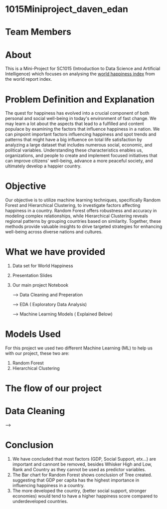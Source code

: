 # 1015Miniproject_daven_edan
# Team Members

# About

This is a Mini-Project for SC1015 (Introduction to Data Science and Artificial Intelligence) which focuses on analysing the [world happiness index](https://www.kaggle.com/datasets/ajaypalsinghlo/world-happiness-report-2022) from the world report index.
# Problem Definition and Explanation
The quest for happiness has evolved into a crucial component of both personal and social well-being in today's environment of fast change. We may learn a lot about the aspects that lead to a fulfilled and content populace by examining the factors that influence happiness in a nation. We can pinpoint important factors influencing happiness and spot trends and patterns that might have a big influence on total life satisfaction by analyzing a large dataset that includes numerous social, economic, and political variables. Understanding these characteristics enables us, organizations, and people to create and implement focused initiatives that can improve citizens' well-being, advance a more peaceful society, and ultimately develop a happier country.

# Objective
Our objective is to utilize machine learning techniques, specifically Random Forest and Hierarchical Clustering, to investigate factors affecting happiness in a country. Random Forest offers robustness and accuracy in modeling complex relationships, while Hierarchical Clustering reveals regional patterns by grouping countries based on similarity. Together, these methods provide valuable insights to drive targeted strategies for enhancing well-being across diverse nations and cultures.

# What we have provided 
1. Data set for World Happiness
2. Presentation Slides
3. Our main project Notebook

   --> Data Cleaning and Preperation
   
   --> EDA ( Exploratory Data Analysis)
   
   --> Machine Learning Models ( Explained Below)

# Models Used
For this project we used two different Machine Learning (ML) to help us with our project, these two are:
  1. Random Forest 
  2. Hierarchical Clustering

# The flow of our project

# Data Cleaning
--> 



# Conclusion
1. We have concluded that most factors (GDP, Social Support, etx...) are important and cannont be removed, besides Whisker High and Low, Rank and Country as they cannot be used as predictor variables.
2. The Bar chart for Random Forest shows conclusion of Tree created. suggesting that GDP per capita has the highest importance in influencing happiness in a country.
3. The more developed the country, (better social support, stronger economies) would tend to have a higher happiness score compared to underdeveloped countries.



